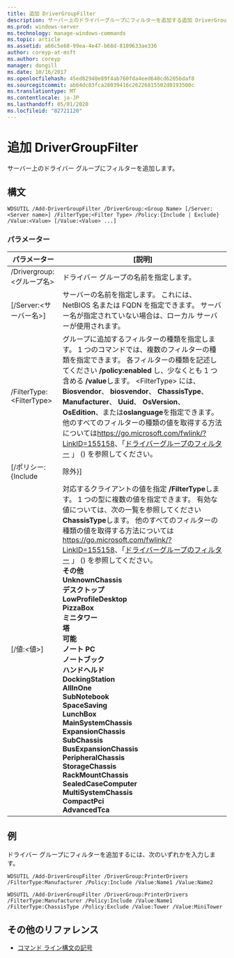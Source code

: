 ```yaml
---
title: 追加 DriverGroupFilter
description: サーバー上のドライバーグループにフィルターを追加する追加 DriverGroupFilter のリファレンストピックです。
ms.prod: windows-server
ms.technology: manage-windows-commands
ms.topic: article
ms.assetid: a66c5e68-99ea-4e47-b68d-8109633ae336
author: coreyp-at-msft
ms.author: coreyp
manager: dongill
ms.date: 10/16/2017
ms.openlocfilehash: 45ed82940e89f4ab760fda4eed640cd62056daf8
ms.sourcegitcommit: ab64dc83fca28039416c26226815502d0193500c
ms.translationtype: MT
ms.contentlocale: ja-JP
ms.lasthandoff: 05/01/2020
ms.locfileid: "82721120"
---
```

# <a name="add-drivergroupfilter"></a>追加 DriverGroupFilter

サーバー上のドライバー グループにフィルターを追加します。

## <a name="syntax"></a>構文

```
WDSUTIL /Add-DriverGroupFilter /DriverGroup:<Group Name> [/Server:<Server name>] /FilterType:<Filter Type> /Policy:{Include | Exclude} /Value:<Value> [/Value:<Value> ...]
```

### <a name="parameters"></a>パラメーター

|         パラメーター          |                                                                                                                                                                                                                                                                                                                                                                                                                                                                            [説明]                                                                                                                                                                                                                                                                                                                                                                                                                                                                            |
|----------------------------|-------------------------------------------------------------------------------------------------------------------------------------------------------------------------------------------------------------------------------------------------------------------------------------------------------------------------------------------------------------------------------------------------------------------------------------------------------------------------------------------------------------------------------------------------------------------------------------------------------------------------------------------------------------------------------------------------------------------------------------------------------------------------------------------------------------------------------------------------------------------------------------------------------------------------------------------------------------------|
| /Drivergroup:\<グループ名> |                                                                                                                                                                                                                                                                                                                                                                                                                                                              ドライバー グループの名前を指定します。                                                                                                                                                                                                                                                                                                                                                                                                                                                              |
|  [/Server:\<サーバー名>]  |                                                                                                                                                                                                                                                                                                                                                                                                               サーバーの名前を指定します。 これには、NetBIOS 名または FQDN を指定できます。 サーバー名が指定されていない場合は、ローカル サーバーが使用されます。                                                                                                                                                                                                                                                                                                                                                                                                               |
| /FilterType:\<FilterType>  |                                                                                                                                                                                                   グループに追加するフィルターの種類を指定します。 1 つのコマンドでは、複数のフィルターの種類を指定できます。 各フィルターの種類を記述してください **/policy:enabled** し、少なくとも 1 つ含める **/value**します。 \<FilterType> には、 **Biosvendor**、 **biosvendor**、 **ChassisType**、 **Manufacturer**、 **Uuid**、 **OsVersion**、 **OsEdition**、または**oslanguage**を指定できます。 他のすべてのフィルターの種類の値を取得する方法については<https://go.microsoft.com/fwlink/?LinkID=155158>、「[ドライバーグループのフィルター](https://go.microsoft.com/fwlink/?LinkID=155158) 」 () を参照してください。                                                                                                                                                                                                    |
|     [/ポリシー: {Include      |                                                                                                                                                                                                                                                                                                                                                                                                                                                                             除外}]                                                                                                                                                                                                                                                                                                                                                                                                                                                                             |
|     [/値:\<値>]      | 対応するクライアントの値を指定 **/FilterType**します。 1 つの型に複数の値を指定できます。 有効な値については、次の一覧を参照してください **ChassisType**します。 他のすべてのフィルターの種類の値を取得する方法については<https://go.microsoft.com/fwlink/?LinkID=155158>、「[ドライバーグループのフィルター](https://go.microsoft.com/fwlink/?LinkID=155158) 」 () を参照してください。</br>**その他**</br>**UnknownChassis**</br>**デスクトップ**</br>**LowProfileDesktop**</br>**PizzaBox**</br>**ミニタワー**</br>**塔**</br>**可能**</br>**ノート PC**</br>**ノートブック**</br>**ハンドヘルド**</br>**DockingStation**</br>**AllInOne**</br>**SubNotebook**</br>**SpaceSaving**</br>**LunchBox**</br>**MainSystemChassis**</br>**ExpansionChassis**</br>**SubChassis**</br>**BusExpansionChassis**</br>**PeripheralChassis**</br>**StorageChassis**</br>**RackMountChassis**</br>**SealedCaseComputer**</br>**MultiSystemChassis**</br>**CompactPci**</br>**AdvancedTca** |

## <a name="examples"></a>例

ドライバー グループにフィルターを追加するには、次のいずれかを入力します。
```
WDSUTIL /Add-DriverGroupFilter /DriverGroup:PrinterDrivers /FilterType:Manufacturer /Policy:Include /Value:Name1 /Value:Name2
```
```
WDSUTIL /Add-DriverGroupFilter /DriverGroup:PrinterDrivers /FilterType:Manufacturer /Policy:Include /Value:Name1 /FilterType:ChassisType /Policy:Exclude /Value:Tower /Value:MiniTower
```

## <a name="additional-references"></a>その他のリファレンス

- [コマンド ライン構文の記号](command-line-syntax-key.md)

